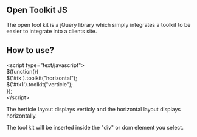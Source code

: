 <h2>Open Toolkit JS</h2>

The open tool kit is a jQuery library which simply integrates a toolkit to be easier to integrate into a clients site.

<h2>How to use?</h2>


<p>
&lt;script type="text/javascript"&gt;<br/>
$(function(){<br/>
$('#tk').toolkit("horizontal");<br/>
$('#tk1').toolkit("verticle");<br/>
}); <br/>       
&lt;/script&gt;
</p>

<p>The herticle layout displays verticly and the horizontal layout displays horizontally.</p>

<p>The tool kit will be inserted inside the "div" or dom element you select.</p>
